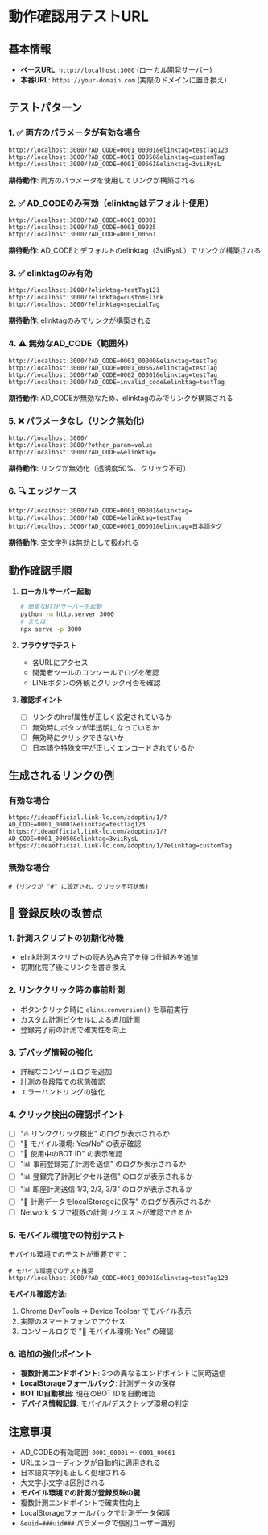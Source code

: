 # 動作確認用テストURL

## 基本情報
- **ベースURL**: `http://localhost:3000` (ローカル開発サーバー)
- **本番URL**: `https://your-domain.com` (実際のドメインに置き換え)

## テストパターン

### 1. ✅ 両方のパラメータが有効な場合
```
http://localhost:3000/?AD_CODE=0001_00001&elinktag=testTag123
http://localhost:3000/?AD_CODE=0001_00050&elinktag=customTag
http://localhost:3000/?AD_CODE=0001_00661&elinktag=3viiRysL
```
**期待動作**: 両方のパラメータを使用してリンクが構築される

### 2. ✅ AD_CODEのみ有効（elinktagはデフォルト使用）
```
http://localhost:3000/?AD_CODE=0001_00001
http://localhost:3000/?AD_CODE=0001_00025
http://localhost:3000/?AD_CODE=0001_00661
```
**期待動作**: AD_CODEとデフォルトのelinktag（3viiRysL）でリンクが構築される

### 3. ✅ elinktagのみ有効
```
http://localhost:3000/?elinktag=testTag123
http://localhost:3000/?elinktag=customElink
http://localhost:3000/?elinktag=specialTag
```
**期待動作**: elinktagのみでリンクが構築される

### 4. ⚠️ 無効なAD_CODE（範囲外）
```
http://localhost:3000/?AD_CODE=0001_00000&elinktag=testTag
http://localhost:3000/?AD_CODE=0001_00662&elinktag=testTag
http://localhost:3000/?AD_CODE=0002_00001&elinktag=testTag
http://localhost:3000/?AD_CODE=invalid_code&elinktag=testTag
```
**期待動作**: AD_CODEが無効なため、elinktagのみでリンクが構築される

### 5. ❌ パラメータなし（リンク無効化）
```
http://localhost:3000/
http://localhost:3000/?other_param=value
http://localhost:3000/?AD_CODE=&elinktag=
```
**期待動作**: リンクが無効化（透明度50%、クリック不可）

### 6. 🔍 エッジケース
```
http://localhost:3000/?AD_CODE=0001_00001&elinktag=
http://localhost:3000/?AD_CODE=&elinktag=testTag
http://localhost:3000/?AD_CODE=0001_00001&elinktag=日本語タグ
```
**期待動作**: 空文字列は無効として扱われる

## 動作確認手順

1. **ローカルサーバー起動**
   ```bash
   # 簡単なHTTPサーバーを起動
   python -m http.server 3000
   # または
   npx serve -p 3000
   ```

2. **ブラウザでテスト**
   - 各URLにアクセス
   - 開発者ツールのコンソールでログを確認
   - LINEボタンの外観とクリック可否を確認

3. **確認ポイント**
   - [ ] リンクのhref属性が正しく設定されているか
   - [ ] 無効時にボタンが半透明になっているか
   - [ ] 無効時にクリックできないか
   - [ ] 日本語や特殊文字が正しくエンコードされているか

## 生成されるリンクの例

### 有効な場合
```
https://ideaofficial.link-lc.com/adoptin/1/?AD_CODE=0001_00001&elinktag=testTag123
https://ideaofficial.link-lc.com/adoptin/1/?AD_CODE=0001_00050&elinktag=3viiRysL
https://ideaofficial.link-lc.com/adoptin/1/?elinktag=customTag
```

### 無効な場合
```
# (リンクが "#" に設定され、クリック不可状態)
```

## 🔧 登録反映の改善点

### 1. **計測スクリプトの初期化待機**
- elink計測スクリプトの読み込み完了を待つ仕組みを追加
- 初期化完了後にリンクを書き換え

### 2. **リンククリック時の事前計測**
- ボタンクリック時に `elink.conversion()` を事前実行
- カスタム計測ピクセルによる追加計測
- 登録完了前の計測で確実性を向上

### 3. **デバッグ情報の強化**
- 詳細なコンソールログを追加
- 計測の各段階での状態確認
- エラーハンドリングの強化

### 4. **クリック検出の確認ポイント**
- [ ] "🔥 リンククリック検出" のログが表示されるか
- [ ] "📱 モバイル環境: Yes/No" の表示確認
- [ ] "🤖 使用中のBOT ID" の表示確認
- [ ] "📊 事前登録完了計測を送信" のログが表示されるか
- [ ] "📊 登録完了計測ピクセル送信" のログが表示されるか
- [ ] "📊 即座計測送信 1/3, 2/3, 3/3" のログが表示されるか
- [ ] "💾 計測データをlocalStorageに保存" のログが表示されるか
- [ ] Network タブで複数の計測リクエストが確認できるか

### 5. **モバイル環境での特別テスト**
モバイル環境でのテストが重要です：

```
# モバイル環境でのテスト推奨
http://localhost:3000/?AD_CODE=0001_00001&elinktag=testTag123
```

**モバイル確認方法**:
1. Chrome DevTools → Device Toolbar でモバイル表示
2. 実際のスマートフォンでアクセス
3. コンソールログで "📱 モバイル環境: Yes" の確認

### 6. **追加の強化ポイント**
- **複数計測エンドポイント**: 3つの異なるエンドポイントに同時送信
- **LocalStorageフォールバック**: 計測データの保存
- **BOT ID自動検出**: 現在のBOT IDを自動確認
- **デバイス情報記録**: モバイル/デスクトップ環境の判定

## 注意事項

- AD_CODEの有効範囲: `0001_00001` ～ `0001_00661`
- URLエンコーディングが自動的に適用される
- 日本語文字列も正しく処理される
- 大文字小文字は区別される
- **モバイル環境での計測が登録反映の鍵**
- 複数計測エンドポイントで確実性向上
- LocalStorageフォールバックで計測データ保護
- `&euid=###uid###` パラメータで個別ユーザー識別 